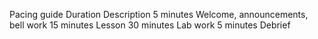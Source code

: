 Pacing guide
Duration
Description
5 minutes
Welcome, announcements, bell work
15 minutes
Lesson
30 minutes
Lab work
5 minutes
Debrief


